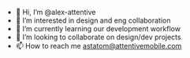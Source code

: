 - 👋 Hi, I’m @alex-attentive
- 👀 I’m interested in design and eng collaboration
- 🌱 I’m currently learning our development workflow
- 💞️ I’m looking to collaborate on design/dev projects
- 📫 How to reach me astatom@attentivemobile.com

<!---
alex-attentive/alex-attentive is a ✨ special ✨ repository because its `README.md` (this file) appears on your GitHub profile.
You can click the Preview link to take a look at your changes.
--->
